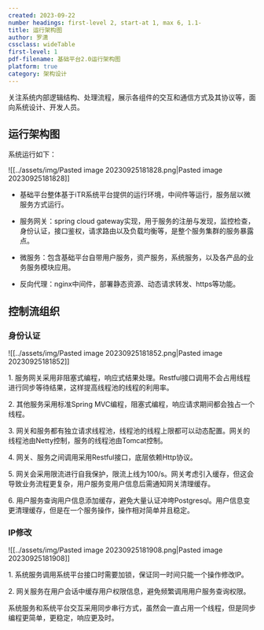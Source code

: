```yaml
---
created: 2023-09-22
number headings: first-level 2, start-at 1, max 6, 1.1-
title: 运行架构图
author: 罗潇
cssclass: wideTable
first-level: 1
pdf-filename: 基础平台2.0运行架构图
platform: true
category: 架构设计
---
```


关注系统内部逻辑结构、处理流程，展示各组件的交互和通信方式及其协议等，面向系统设计、开发人员。

## 运行架构图

系统运行如下：

![[../assets/img/Pasted image 20230925181828.png|Pasted image 20230925181828]]

* 基础平台整体基于iTR系统平台提供的运行环境，中间件等运行，服务层以微服务方式运行。

* 服务网关：spring cloud gateway实现，用于服务的注册与发现，监控检查，身份认证，接口鉴权，请求路由以及负载均衡等，是整个服务集群的服务暴露点。

* 微服务：包含基础平台自带用户服务，资产服务，系统服务，以及各产品的业务服务模块应用。

* 反向代理：nginx中间件，部署静态资源、动态请求转发、https等功能。

## 控制流组织

### 身份认证

![[../assets/img/Pasted image 20230925181852.png|Pasted image 20230925181852]]

1. 服务网关采用非阻塞式编程，响应式结果处理。Restful接口调用不会占用线程进行同步等待结果，这样提高线程池的线程的利用率。

2. 其他服务采用标准Spring MVC编程，阻塞式编程，响应请求期间都会独占一个线程。

3. 网关和服务都有独立请求线程池，线程池的线程上限都可以动态配置。网关的线程池由Netty控制，服务的线程池由Tomcat控制。

4. 网关、服务之间调用采用Restful接口，底层依赖Http协议。

5. 网关会采用限流进行自我保护，限流上线为100/s。网关考虑引入缓存，但这会导致业务流程更复杂，用户服务变用户信息后需通知网关清理缓存。

6. 用户服务查询用户信息添加缓存，避免大量认证冲垮Postgresql。用户信息变更清理缓存，但是在一个服务操作，操作相对简单并且稳定。

### IP修改

![[../assets/img/Pasted image 20230925181908.png|Pasted image 20230925181908]]

1. 系统服务调用系统平台接口时需要加锁，保证同一时间只能一个操作修改IP。

2. 网关服务在用户会话中缓存用户权限信息，避免频繁调用用户服务查询权限。

系统服务和系统平台交互采用同步串行方式，虽然会一直占用一个线程，但是同步编程更简单，更稳定，响应更及时。